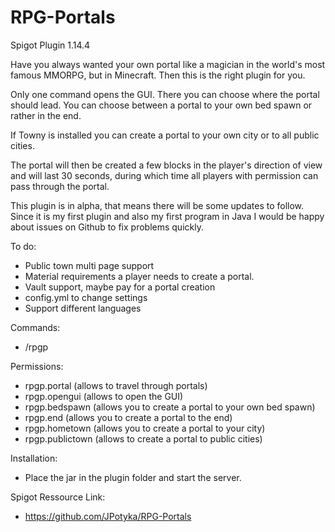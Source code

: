 # RPG-Portals
Spigot Plugin 1.14.4

Have you always wanted your own portal like a magician in the world's most famous MMORPG, but in Minecraft.
Then this is the right plugin for you.

Only one command opens the GUI. There you can choose where the portal should lead.
You can choose between a portal to your own bed spawn or rather in the end.

If Towny is installed you can create a portal to your own city or to all public cities.

The portal will then be created a few blocks in the player's direction of view and will last 30 seconds, during which time all players with permission can pass through the portal.

This plugin is in alpha, that means there will be some updates to follow. Since it is my first plugin and also my first program in Java I would be happy about issues on Github to fix problems quickly.

To do:
- Public town multi page support
- Material requirements a player needs to create a portal.
- Vault support, maybe pay for a portal creation
- config.yml to change settings
- Support different languages

Commands:
- /rpgp

Permissions:
- rpgp.portal (allows to travel through portals)
- rpgp.opengui (allows to open the GUI)
- rpgp.bedspawn (allows you to create a portal to your own bed spawn)
- rpgp.end (allows you to create a portal to the end)
- rpgp.hometown (allows you to create a portal to your city)
- rpgp.publictown (allows to create a portal to public cities)

Installation:
- Place the jar in the plugin folder and start the server.

Spigot Ressource Link:
- https://github.com/JPotyka/RPG-Portals

